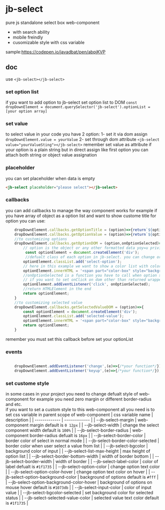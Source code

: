 # jb-select

pure js standalone select box web-component

- with search ability
- mobile freindly
- cusomizable style with css variable

sample:<https://codepen.io/javadbat/pen/abpjKVP>

## doc

use `<jb-select></jb-select>`

### set option list

if ypu want to add option to jb-select set option list to DOM
`const dropDownElement = document.querySelector('jb-select').optionList = [your option array]`

### set value

to select value in your code you have 2 option:
1- set it via dom assign `dropDownElement.value = yourValue`
2- set through dom attribute `<jb-select value="yourValueSting"></jb-select>`
remember set value as attribute if your option is a plain string but in direct assign like first option you can attach both string or object value assignation

### placeholder

 you can set placeholder when data is empty

 ```html
 <jb-select placeholder="please select"></jb-select>
 ```

### callbacks

you can add callbacks to manage the way component works
for example if you have array of object as a option list and want to show custome title for option you can use:

```js
    dropDownElement.callbacks.getOptionTitle = (option)=>{return`${option.province}-${option.state}-${option.city}`}
    dropDownElement.callbacks.getOptionValue = (option)=>{return`${option.value}`}
    //to customizing options
    dropDownElement.callbacks.getOptionDOM = (option,onOptionSelected)=>{
        // option is the object or any other formatted data yoy=u privide to optionList array
         const optionElement = document.createElement('div');
         //defualt class of each option in jb-select. you can change or customize it if you wish
        optionElement.classList.add('select-option');
        // here in this example we want to show a color list with color sample next to it
        optionElement.innerHTML = '<span part="color-box" style="background-color:'+option.colorCode+';width:16px;height:16px"></span>'+'&nbsp;'+option.name;
        //onOptionSelected is a function you have to call when option selected it mostly bind on on option dom clicked'
        // if you want to set onClick on dom other than returned wrapper DOM for example on a color-box you must set value property on it: colorBoxDOM.value = option; colorBoxDOM.addEventListener('click', onOptionSelected);
        optionElement.addEventListener('click', onOptionSelected);
        //return HTMLElement in the end
        return optionElement;
    }
    //to customizing selected value
    dropDownElement.callbacks.getSelectedValueDOM = (option)=>{
        const optionElement = document.createElement('div');
        optionElement.classList.add('selected-value');
        optionElement.innerHTML = '<span part="color-box" style="background-color:'+option.value+';width:16px;height:16px"></span>'+'&nbsp;'+option.name;
        return optionElement;
    }
```

remember you must set this callback before set your optionList

### events

```js

    dropDownElement.addEventListener('change',(e)=>{/*your function*/});
    dropDownElement.addEventListener('keyup',(e)=>{/*your function*/});

```

### set custome style

in some cases in your project you need to change defualt style of web-component for example you need zero margin or different border-radius and etc.  
if you want to set a custom style to this web-component all you need is to set css variable in parent scope of web-component
| css variable name                         | description                                                                                   |
| -------------                             | -------------                                                                                 |
| --jb-select-margin                        | web-component margin default is `0 12px`                                                      |
| --jb-select-width                         | change the select component width default is `100%`                                           |
| --jb-select-border-radius                 | web-component border-radius defualt is `16px`                                                 |
| --jb-select-border-color                  | border color of select in normal mode                                                         |
| --jb-select-border-color-selected         | border color when user select a value from list                                               |
| --jb-select-bgcolor                       | background color of input                                                                     |
| --jb-select-list-max-height               | max height of option list                                                                     |
| --jb-select-border-bottom-width           | width of border bottom                                                                        |
| --jb-select-border-width                  | width of border                                                                               |
| --jb-select-label-color                   | color of label defualt is `#1f1735`                                                           |
| --jb-select-option-color                  | change option text color                                                                      |
| --jb-select-option-color-hover            | change option text color on hover                                                             |
| --jb-select-option-background-color       | background of options default is `#fff`                                                       |
| --jb-select-option-background-color-hover | background of options on mouse hover default is `#1073db`                                     |
| --jb-select-input-color                   | color of input value                                                                          |
| --jb-select-bgcolor-selected              | set background color for selected status                                                      |
| --jb-select-selected-value-color          | selected value text color default is `#1f1735`                                                |

